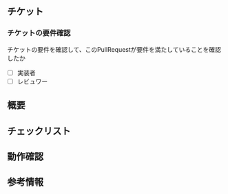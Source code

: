 ## チケット
<!-- JIRAのチケットのURL -->

### チケットの要件確認
チケットの要件を確認して、このPullRequestが要件を満たしていることを確認したか
- [ ] 実装者
- [ ] レビュワー

## 概要
<!-- やったことの概要を書く -->

## チェックリスト
<!-- 
フロントエンド用
- [ ] テキスト等の横幅が上限に達したときのUIを考慮したか？
- [ ] 要素・値がないときのUIを考慮したか？
- [ ] 要素の高さや横幅を固定値指定していないか？
- [ ] Figmaと実装したコンポーネントのUI差分を可視化してくれるChrome拡張で確認したか？
- [ ] 境界値のある処理はパターンごとにテストを書いたか？
- [ ] autifyのtestIdは考慮したか？
-->

<!-- 
BFF用
- [ ] バックエンドへのRequestのconverterテストは書いたか？
- [ ] フロントへのResponseのconverterテストは書いたか？
- [ ] 共通化しているエラーハンドリング以外に、個別で対応が必要なエラーケースを考慮したか？
-->

<!-- 
バックエンド用
- [ ] 異常系のテストを書いたか？
- [ ] 境界値のある処理はパターンごとにテストを書いたか？
- [ ] EvansでRequestして動作確認を行ったか？
-->

## 動作確認
<!-- どのように動作検証をしたか、動作確認したスクリーンショット等があればはる -->

## 参考情報
<!-- その他参考情報があれば -->
